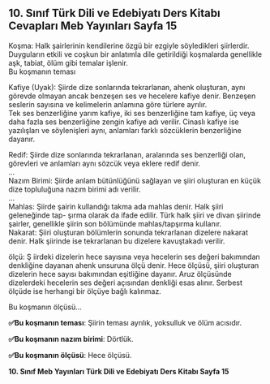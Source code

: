 ## 10. Sınıf Türk Dili ve Edebiyatı Ders Kitabı Cevapları Meb Yayınları Sayfa 15

Koşma: Halk şairlerinin kendilerine özgü bir ezgiyle söyledikleri şiirlerdir. Duyguların etkili ve coşkun bir anlatımla dile getirildiği koşmalarda genellikle aşk, tabiat, ölüm gibi temalar işlenir.  
 Bu koşmanın teması

Kafiye (Uyak): Şiirde dize sonlarında tekrarlanan, ahenk oluşturan, aynı görevde olmayan ancak benzeşen ses ve hecelere kafiye denir. Benzeşen seslerin sayısına ve kelimelerin anlamına göre türlere ayrılır.  
 Tek ses benzerliğine yarım kafiye, iki ses benzerliğine tam kafiye, üç veya daha fazla ses benzerliğine zengin kafiye adı verilir. Cinaslı kafiye ise yazılışları ve söylenişleri aynı, anlamları farklı sözcüklerin benzerliğine dayanır.

Redif: Şiirde dize sonlarında tekrarlanan, aralarında ses benzerliği olan, görevleri ve anlamları aynı sözcük veya eklere redif denir.  
 …  
 Nazım Birimi: Şiirde anlam bütünlüğünü sağlayan ve şiiri oluşturan en küçük dize topluluğuna nazım birimi adı verilir.  
 …  
 Mahlas: Şiirde şairin kullandığı takma ada mahlas denir. Halk şiiri geleneğinde tap- şırma olarak da ifade edilir. Türk halk şiiri ve divan şiirinde şairler, genellikle şiirin son bölümünde mahlas/tapşırma kullanır.  
 Nakarat: Şiiri oluşturan bölümlerin sonunda tekrarlanan dizelere nakarat denir. Halk şiirinde ise tekrarlanan bu dizelere kavuştakadı verilir.

ölçü: Ş iirdeki dizelerin hece sayısına veya hecelerin ses değeri bakımından denkliğine dayanan ahenk unsuruna ölçü denir. Hece ölçüsü, şiiri oluşturan dizelerin hece sayısı bakımından eşitliğine dayanır. Aruz ölçüsünde dizelerdeki hecelerin ses değeri açısından denkliği esas alınır. Serbest ölçüde ise herhangi bir ölçüye bağlı kalınmaz.

Bu koşmanın ölçüsü…

**✅Bu koşmanın teması**: Şiirin teması ayrılık, yoksulluk ve ölüm acısıdır.

**✅Bu koşmanın nazım birimi**: Dörtlük.

**✅Bu koşmanın ölçüsü**: Hece ölçüsü.

**10. Sınıf Meb Yayınları Türk Dili ve Edebiyatı Ders Kitabı Sayfa 15**